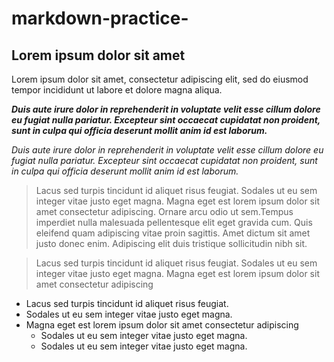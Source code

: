 # markdown-practice-

## Lorem ipsum dolor sit amet ##

Lorem ipsum dolor sit amet, consectetur adipiscing elit, sed do eiusmod tempor incididunt ut labore et dolore magna aliqua.

***Duis aute irure dolor in reprehenderit in voluptate velit esse cillum dolore eu fugiat nulla pariatur. Excepteur sint occaecat cupidatat non proident, sunt in culpa qui officia deserunt mollit anim id est laborum.***

*Duis aute irure dolor in reprehenderit in voluptate velit esse cillum dolore eu fugiat nulla pariatur. Excepteur sint occaecat cupidatat non proident, sunt in culpa qui officia deserunt mollit anim id est laborum.*

> Lacus sed turpis tincidunt id aliquet risus feugiat. Sodales ut eu sem integer vitae justo eget magna. Magna eget est lorem ipsum dolor sit amet consectetur adipiscing.  Ornare arcu odio ut sem.Tempus imperdiet nulla malesuada pellentesque elit eget gravida cum. Quis eleifend quam adipiscing vitae proin sagittis.  Amet dictum sit amet justo donec enim. Adipiscing elit duis tristique sollicitudin nibh sit.

> Lacus sed turpis tincidunt id aliquet risus feugiat. Sodales ut eu sem integer vitae justo eget magna. Magna eget est lorem ipsum dolor sit amet consectetur adipiscing

- Lacus sed turpis tincidunt id aliquet risus feugiat.
- Sodales ut eu sem integer vitae justo eget magna.
- Magna eget est lorem ipsum dolor sit amet consectetur adipiscing
   - Sodales ut eu sem integer vitae justo eget magna.
   - Sodales ut eu sem integer vitae justo eget magna.
